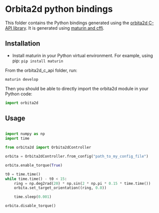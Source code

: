 # Orbita2d python bindings

This folder contains the Python bindings generated using the [orbita2d C-API library](../README.md). It is generated using [maturin and cffi](https://github.com/PyO3/maturin).

## Installation

* Install maturin in your Python virtual environment. For example, using pip: `pip install maturin`

From the orbita2d_c_api folder, run:

```maturin develop```

Then you should be able to directly import the orbita2d module in your Python code:

```python
import orbita2d
```

## Usage

```python

import numpy as np
import time

from orbita2d import Orbita2dController

orbita = Orbita2dController.from_config("path_to_my_config_file")

orbita.enable_torque(True)

t0 = time.time()
while time.time() - t0 < 15:
    ring = np.deg2rad(20) * np.sin(2 * np.pi * 0.15 * time.time())
    orbita.set_target_orientation((ring, 0.0))

    time.sleep(0.001)

orbita.disable_torque()
```